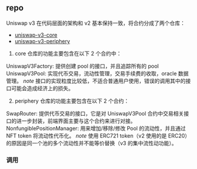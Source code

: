 ## repo

Uniswap v3 在代码层面的架构和 v2 基本保持一致，将合约分成了两个仓库：
 * [uniswap-v3-core](https://github.com/Uniswap/v3-core)
 * [uniswap-v3-periphery](https://github.com/Uniswap/v3-periphery)

 1. core 仓库的功能主要包含在以下 2 个合约中：

UniswapV3Factory: 提供创建 pool 的接口，并且追踪所有的 pool
UniswapV3Pool: 实现代币交易，流动性管理，交易手续费的收取，oracle 数据管理。
 *note* 接口的实现粒度比较低，不适合普通用户使用，错误的调用其中的接口可能会造成经济上的损失。

 2. periphery 仓库的功能主要包含在以下 2 个合约：

SwapRouter: 提供代币交易的接口，它是对 UniswapV3Pool 合约中交易相关接口的进一步封装，前端界面主要与这个合约来进行对接。
NonfungiblePositionManager: 用来增加/移除/修改 Pool 的流动性，并且通过 NFT token 将流动性代币化。
  *note* 使用 ERC721 token（v2 使用的是 ERC20）的原因是同一个池的多个流动性并不能等价替换（v3 的集中流性动功能）。

### 调用